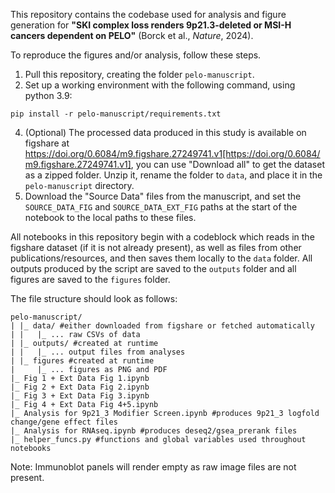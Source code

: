 This repository contains the codebase used for analysis and figure generation for **"SKI complex loss renders 9p21.3-deleted or MSI-H cancers dependent on PELO"** (Borck et al., *Nature*, 2024).  

To reproduce the figures and/or analysis, follow these steps. 

1. Pull this repository, creating the folder ```pelo-manuscript```.
2. Set up a working environment with the following command, using python 3.9:
```
pip install -r pelo-manuscript/requirements.txt
```
4. (Optional) The processed data produced in this study is available on figshare at https://doi.org/0.6084/m9.figshare.27249741.v1[https://doi.org/0.6084/m9.figshare.27249741.v1], you can use "Download all" to get the dataset as a zipped folder.  Unzip it, rename the folder to ```data```, and place it in the ```pelo-manuscript``` directory.
5. Download the "Source Data" files from the manuscript, and set the ```SOURCE_DATA_FIG``` and ```SOURCE_DATA_EXT_FIG``` paths at the start of the notebook to the local paths to these files.

All notebooks in this repository begin with a codeblock which reads in the figshare dataset (if it is not already present), as well as files from other publications/resources, and then saves them locally to the ```data``` folder.  All outputs produced by the script are saved to the ```outputs``` folder and all figures are saved to the ```figures``` folder.

The file structure should look as follows:
```
pelo-manuscript/
| |_ data/ #either downloaded from figshare or fetched automatically
| |   |_ ... raw CSVs of data
| |_ outputs/ #created at runtime 
| |   |_ ... output files from analyses
| |_ figures #created at runtime
|     |_ ... figures as PNG and PDF
|_ Fig 1 + Ext Data Fig 1.ipynb
|_ Fig 2 + Ext Data Fig 2.ipynb
|_ Fig 3 + Ext Data Fig 3.ipynb
|_ Fig 4 + Ext Data Fig 4+5.ipynb
|_ Analysis for 9p21_3 Modifier Screen.ipynb #produces 9p21_3 logfold change/gene effect files
|_ Analysis for RNAseq.ipynb #produces deseq2/gsea_prerank files
|_ helper_funcs.py #functions and global variables used throughout notebooks
```

Note: Immunoblot panels will render empty as raw image files are not present.

